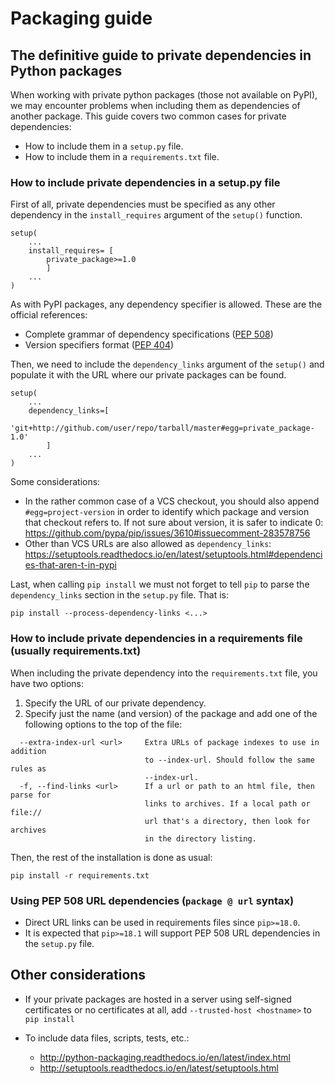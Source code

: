 # Packaging guide
## The definitive guide to private dependencies in Python packages
When working with private python packages (those not available on PyPI), we may encounter problems when including them as dependencies of another package.
This guide covers two common cases for private dependencies:
- How to include them in a `setup.py` file.
- How to include them in a `requirements.txt` file.

### How to include private dependencies in a setup.py file
First of all, private dependencies must be specified as any other dependency in the `install_requires` argument of the `setup()` function.

```
setup(
    ...
    install_requires= [
        private_package>=1.0
        ]
    ...
)
```

As with PyPI packages, any dependency specifier is allowed. These are the official references: 
- Complete grammar of dependency specifications ([PEP 508](https://www.python.org/dev/peps/pep-0508/))
- Version specifiers format ([PEP 404](https://www.python.org/dev/peps/pep-0440/))

Then, we need to include the `dependency_links` argument of the `setup()` and populate it with the
URL where our private packages can be found.

```
setup(
    ...
    dependency_links=[
        'git+http://github.com/user/repo/tarball/master#egg=private_package-1.0'
        ]
    ...
)
```

Some considerations:
- In the rather common case of a VCS checkout, you should also append `#egg=project-version` in order to identify which package 
and version that checkout refers to. If not sure about version, it is safer to indicate 0: https://github.com/pypa/pip/issues/3610#issuecomment-283578756
- Other than VCS URLs are also allowed as `dependency_links`: https://setuptools.readthedocs.io/en/latest/setuptools.html#dependencies-that-aren-t-in-pypi

Last, when calling `pip install` we must not forget to tell `pip` to parse the `dependency_links` section in the `setup.py` file. That is:
```
pip install --process-dependency-links <...>
```

### How to include private dependencies in a requirements file (usually requirements.txt)
When including the private dependency into the `requirements.txt` file, you have two options:
1. Specify the URL of our private dependency.
2. Specify just the name (and version) of the package and add one of the following options to the top of the file:
```
  --extra-index-url <url>     Extra URLs of package indexes to use in addition
                              to --index-url. Should follow the same rules as
                              --index-url.
  -f, --find-links <url>      If a url or path to an html file, then parse for
                              links to archives. If a local path or file://
                              url that's a directory, then look for archives
                              in the directory listing.
```

Then, the rest of the installation is done as usual:
```
pip install -r requirements.txt
```

### Using PEP 508 URL dependencies (`package @ url` syntax)
- Direct URL links can be used in requirements files since `pip>=18.0`.
- It is expected that `pip>=18.1` will support PEP 508 URL dependencies in the `setup.py` file.

## Other considerations
- If your private packages are hosted in a server using self-signed certificates or no certificates at all, 
add `--trusted-host <hostname>` to `pip install`

- To include data files, scripts, tests, etc.:
  - http://python-packaging.readthedocs.io/en/latest/index.html
  - http://setuptools.readthedocs.io/en/latest/setuptools.html
